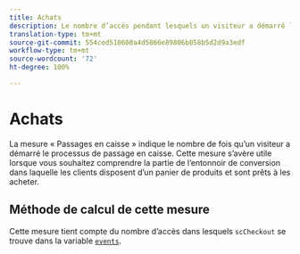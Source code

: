 ```yaml
---
title: Achats
description: Le nombre d’accès pendant lesquels un visiteur a démarré le processus de passage en caisse.
translation-type: tm+mt
source-git-commit: 554ced510600a4d5866e89806b058b5d2d9a3edf
workflow-type: tm+mt
source-wordcount: '72'
ht-degree: 100%

---
```



# Achats

La mesure « Passages en caisse » indique le nombre de fois qu’un visiteur a démarré le processus de passage en caisse. Cette mesure s’avère utile lorsque vous souhaitez comprendre la partie de l’entonnoir de conversion dans laquelle les clients disposent d’un panier de produits et sont prêts à les acheter.

## Méthode de calcul de cette mesure

Cette mesure tient compte du nombre d’accès dans lesquels `scCheckout` se trouve dans la variable [`events`](/help/implement/vars/page-vars/events/events-overview.md).
